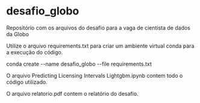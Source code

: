 # desafio_globo
Repositório com os arquivos do desafio para a vaga de cientista de dados da Globo

Utilize o arquivo requirements.txt para criar um ambiente virtual conda para a execução do código.

conda create --name desafio_globo --file requirements.txt

O arquivo Predicting Licensing Intervals Lightgbm.ipynb contem todo o código utilizado.

O arquivo relatorio.pdf contem o relatório do desafio.
